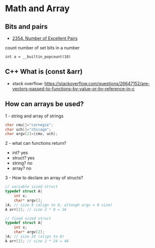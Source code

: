 # Math and Array

## Bits and pairs
- [2354. Number of Excellent Pairs](https://leetcode.com/problems/number-of-excellent-pairs/)

count number of set bits in a number
```
int a = __builtin_popcount(10)
```




## C++ What is (const &arr)
- stack overflow: https://stackoverflow.com/questions/26647152/are-vectors-passed-to-functions-by-value-or-by-reference-in-c


## How can arrays be used?
1 - string and array of strings
```c
char cmu[]="carnegie";
char uch[]="chicago";
char argv[2]={cmu, uch};
```

2 - what can functions return?
- int? yes
- struct? yes
- string? no
- array? no

3 - How to declare an array of structs?
```c
// variable sized struct
typedef struct A{
    int x;
    char* argv[];
}A; // size 8 (align to 8, altough argv = 0 size)
A arr[2]; // size 2 * 8 = 16

// fixed sized struct
typedef struct A{
    int x;
    char* argv[2];
}A; // size 24 (align to 8)
A arr[2]; // size 2 * 24 = 48
```

